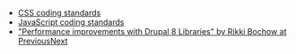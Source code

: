 * [CSS coding standards](/node/1886770)
* [JavaScript coding standards](https://www.drupal.org/node/172169)
* ["Performance improvements with Drupal 8 Libraries" by Rikki Bochow at PreviousNext](https://www.previousnext.com.au/blog/performance-improvements-drupal-8-libraries)